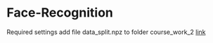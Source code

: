 # Face-Recognition
Required settings
add file data_split.npz to folder course_work_2 [link](https://drive.google.com/file/d/1otapEpaPcdhz023TuYz61YJAcUp-S-xP/view?usp=sharing)
